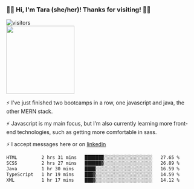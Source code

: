 ### 👋🏾 Hi, I'm Tara (she/her)! Thanks for visiting! 👋🏾
![visitors](https://visitor-badge.glitch.me/badge?page_id=qualmless)
<BR>
<img height="180em" src="https://github-readme-stats.vercel.app/api?username=qualmless&show_icons=true&hide_border=true&&count_private=true&include_all_commits=true" />

⚡️ I've just finished two bootcamps in a row, one javascript and java, the other MERN stack. 

⚡️ Javascript is my main focus, but I’m also currently learning more front-end technologies, such as getting more comfortable in sass. 

⚡️ I accept messages here or on <a href="https://www.linkedin.com/in/tarajdunmore/">linkedin</a>

<!--START_SECTION:waka-->

```txt
HTML         2 hrs 31 mins   ███████░░░░░░░░░░░░░░░░░░   27.65 %
SCSS         2 hrs 27 mins   ██████▓░░░░░░░░░░░░░░░░░░   26.89 %
Java         1 hr 30 mins    ████░░░░░░░░░░░░░░░░░░░░░   16.59 %
TypeScript   1 hr 19 mins    ███▓░░░░░░░░░░░░░░░░░░░░░   14.59 %
XML          1 hr 17 mins    ███▓░░░░░░░░░░░░░░░░░░░░░   14.12 %
```

<!--END_SECTION:waka-->

<!--
**qualmless/qualmless** is a ✨ _special_ ✨ repository because its `README.md` (this file) appears on your GitHub profile.

Here are some ideas to get you started:
- 🔭 I’m currently working on ...
- 👯 I’m looking to collaborate on ...
- 🤔 I’m looking for help with ...
- 💬 Ask me about ...
- 📫 How to reach me: ...
- ⚡ Fun fact: ...
-->
